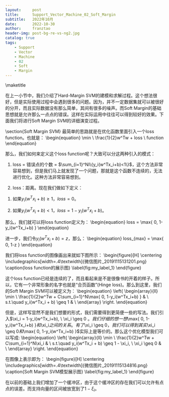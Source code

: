 ```yaml
---
layout:     post
title:      Support_Vector_Machine_02_Soft_Margin
subtitle:   2022年10月
date:       2022-10-30
author:     franztao
header-img: post-bg-re-vs-ng2.jpg
catalog: true
tags:
    - Support
    - Vector
    - Machine
    - 02
    - Soft
    - Margin
---
```

            

\maketitle

在上一小节中，我们介绍了Hard-Margin SVM的建模和求解过程。这个想法很好，但是实际使用过程中会遇到很多的问题。因为，并不一定数据集就可以被很好的分开，而且实际数据没有那么简单，其间有很多的噪声。而Soft Margin的基础思想就是允许那么一点点的错误。这样在实际运用中往往可以得到较好的效果。下面我们将进行Soft Margin SVM的详细演变过程。

\section{Soft Margin SVM}
最简单的思路就是在优化函数里面引入一个loss function。也就是：
\begin{equation}
    \min \ \frac{1}{2}w^Tw + loss \ function
\end{equation}

那么，我们如何来定义这个loss function呢？大致可以分这两种引入的模式：

1. loss = 错误点的个数 = $\sum_{i=1}^NI\{y_i(w^Tx_i+b)<1\}$，这个方法非常容易想到，但是我们马上就发现了一个问题，那就是这个函数不连续的，无法进行优化。这种方法非常容易想到。

2. loss：距离。现在我们做如下定义：

1) 如果$y_i(w^Tx_i+b)\geq 1$，$loss = 0$。

2) 如果$y_i(w^Tx_i+b)< 1$，$loss = 1-y_i(w^Tx_i+b)$。

那么，我们就可以将loss function定义为：
\begin{equation}
    loss = \max\{ 0, 1-y_i(w^Tx_i+b) \}
\end{equation}

进一步，我们令$y_i(w^Tx_i+b)=z$，那么：
\begin{equation}
    loss_{max} = \max\{ 0, 1-z \}
\end{equation}

我们将loss function的图像画出来就如下图所示：
\begin{figure}[H]
    \centering
    \includegraphics[width=.4\textwidth]{微信图片_20191115131201.png}
    \caption{loss function的展示图}
    \label{fig:my_label_1}
\end{figure}

这个loss function已经是连续的了，而且看起来是不是很像书的开着的样子。所以，它有一个非常形象的名字也就是“合页函数”(Hinge loss)。那么到这里，我们的Soft Margin SVM可以被定义为：
\begin{equation}
    \left\{
        \begin{array}{ll}
        \min \ \frac{1}{2}w^Tw + C\sum_{i=1}^N\max\{ 0, 1-y_i(w^Tx_i+b) \}  & \\
        s.t.\quad y_i(w^Tx_i + b) \geq 1 & \\
    \end{array}
    \right.
\end{equation}

但是，这样写显然不是我们想要的形式，我们需要得到更简便一些的写法。我们引入$\xi_i = 1-y_i(w^Tx_i+b), \ \xi_i \geq 0 $。我们仔细的想一想$\max\{ 0, 1-y_i(w^Tx_i+b) \}$和$\xi_i$之间的关系。有了$\xi_i \geq 0$，我们可以得到其实$\xi_i \geq 0$和$\max\{ 0, 1-y_i(w^Tx_i+b) \}$实际上是等价的。那么这个优化模型我们可以写成:
\begin{equation}
    \left\{
        \begin{array}{ll}
        \min \ \frac{1}{2}w^Tw + C\sum_{i=1}^N\xi_i  & \\
        s.t.\quad y_i(w^Tx_i + b) \geq 1 - \xi_i, \ \xi_i \geq 0 & \\
    \end{array}
    \right.
\end{equation}

在图像上表示即为：
\begin{figure}[H]
    \centering
    \includegraphics[width=.4\textwidth]{微信图片_20191115134816.png}
    \caption{Soft Margin SVM模型展示图}
    \label{fig:my_label_1}
\end{figure}

在以前的基础上我们增加了一个缓冲区，由于这个缓冲区的存在我们可以允许有点点的误差。而支持向量的区间被放宽到了$1-\xi_i$。

